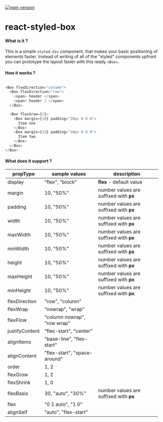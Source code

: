 [![npm version](https://badge.fury.io/js/react-styled-box.svg)](https://badge.fury.io/js/react-styled-box)

# react-styled-box

#### What is it ?

This is a simple `styled.div` component, that makes your basic positioning of elements faster.
Instead of writing of all of the "styled" components upfront you can prototype the layout faster with this ready `<Box>`.

#### How it works ?

```js

<Box flexDirection="column">
  <Box flexDirection="row">
    <span> header </span>
    <span> header 2 </span>
  </Box>

  <Box flexGrow={1}>
    <Box margin={10} padding="10px 0 0 0">
      Item one
    </Box>
    <Box margin={10} padding="10px 0 0 0">
      Item two
    </Box>
  </Box>
</Box>

```

#### What does it support ?

propType | sample values | description
--- | --- | ---
display | "flex", "block" | **flex** - default value
margin | 10, "50%" | number values are suffixed with **px**
padding | 10, "50%" | number values are suffixed with **px**
width | 10, "50%" | number values are suffixed with **px**
maxWidth |10, "50%" | number values are suffixed with **px**
minWidth |10, "50%" | number values are suffixed with **px**
height | 10, "50%" | number values are suffixed with **px**
maxHeight | 10, "50%" | number values are suffixed with **px**
minHeight | 10, "50%" | number values are suffixed with **px**
flexDirection | "row", "column" |
flexWrap | "nowrap", "wrap" |
flexFlow | "column nowrap", "row wrap" |
justifyContent | "flex-start", "center" |
alignItems | "base-line", "flex-start" |
alignContent | "flex-start", "space-around" |
order | 1, 2 |
flexGrow | 1, 2 |
flexShrink | 1, 0 |
flexBasis | 30, "auto", "30%" | number values are suffixed with **px**
flex | "0 1 auto", "1 0" |
alignSelf | "auto", "flex-start" |
